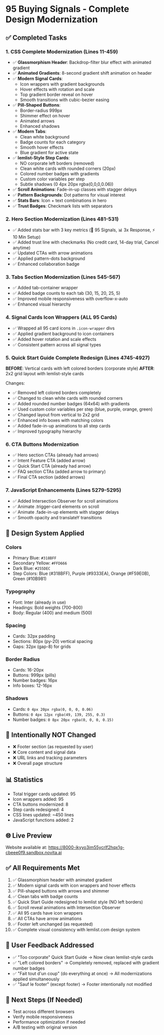 # 95 Buying Signals - Complete Design Modernization

## ✅ Completed Tasks

### 1. CSS Complete Modernization (Lines 11-459)
- ✅ **Glassmorphism Header**: Backdrop-filter blur effect with animated gradient
- ✅ **Animated Gradients**: 8-second gradient shift animation on header
- ✅ **Modern Signal Cards**: 
  - Icon wrappers with gradient backgrounds
  - Hover effects with rotation and scale
  - Top gradient border reveal on hover
  - Smooth transitions with cubic-bezier easing
- ✅ **Pill-Shaped Buttons**: 
  - Border-radius 999px
  - Shimmer effect on hover
  - Animated arrows
  - Enhanced shadows
- ✅ **Modern Tabs**:
  - Clean white background
  - Badge counts for each category
  - Smooth hover effects
  - Blue gradient for active state
- ✅ **lemlist-Style Step Cards**:
  - NO corporate left borders (removed)
  - Clean white cards with rounded corners (20px)
  - Colored number badges with gradients
  - Custom color variables per step
  - Subtle shadows (0 4px 20px rgba(0,0,0,0.06))
- ✅ **Scroll Animations**: Fade-in-up classes with stagger delays
- ✅ **Pattern Backgrounds**: Dot patterns for visual interest
- ✅ **Stats Bars**: Icon + text combinations in hero
- ✅ **Trust Badges**: Checkmark lists with separators

### 2. Hero Section Modernization (Lines 481-531)
- ✅ Added stats bar with 3 key metrics (💎 95 Signals, 📊 3x Response, ⚡ 10 Min Setup)
- ✅ Added trust line with checkmarks (No credit card, 14-day trial, Cancel anytime)
- ✅ Updated CTAs with arrow animations
- ✅ Applied pattern-dots background
- ✅ Enhanced collaboration badge

### 3. Tabs Section Modernization (Lines 545-567)
- ✅ Added tab-container wrapper
- ✅ Added badge counts to each tab (30, 15, 20, 25, 5)
- ✅ Improved mobile responsiveness with overflow-x-auto
- ✅ Enhanced visual hierarchy

### 4. Signal Cards Icon Wrappers (ALL 95 Cards)
- ✅ Wrapped all 95 card icons in `.icon-wrapper` divs
- ✅ Applied gradient background to icon containers
- ✅ Added hover rotation and scale effects
- ✅ Consistent pattern across all signal types

### 5. Quick Start Guide Complete Redesign (Lines 4745-4927)
**BEFORE**: Vertical cards with left colored borders (corporate style)
**AFTER**: 2x2 grid layout with lemlist-style cards

Changes:
- ✅ Removed left colored borders completely
- ✅ Changed to clean white cards with rounded corners
- ✅ Added rounded number badges (64x64) with gradients
- ✅ Used custom color variables per step (blue, purple, orange, green)
- ✅ Changed layout from vertical to 2x2 grid
- ✅ Enhanced info boxes with matching colors
- ✅ Added fade-in-up animations to all step cards
- ✅ Improved typography hierarchy

### 6. CTA Buttons Modernization
- ✅ Hero section CTAs (already had arrows)
- ✅ Intent Feature CTA (added arrow)
- ✅ Quick Start CTA (already had arrow)
- ✅ FAQ section CTAs (added arrow to primary)
- ✅ Final CTA section (added arrows)

### 7. JavaScript Enhancements (Lines 5279-5295)
- ✅ Added Intersection Observer for scroll animations
- ✅ Animate .trigger-card elements on scroll
- ✅ Animate .fade-in-up elements with stagger delays
- ✅ Smooth opacity and translateY transitions

## 🎨 Design System Applied

### Colors
- Primary Blue: `#318BFF`
- Secondary Yellow: `#FFD666`
- Dark Blue: `#255DEC`
- Step Colors: Blue (#318BFF), Purple (#9333EA), Orange (#F59E0B), Green (#10B981)

### Typography
- Font: Inter (already in use)
- Headings: Bold weights (700-800)
- Body: Regular (400) and medium (500)

### Spacing
- Cards: 32px padding
- Sections: 80px (py-20) vertical spacing
- Gaps: 32px (gap-8) for grids

### Border Radius
- Cards: 16-20px
- Buttons: 999px (pills)
- Number badges: 16px
- Info boxes: 12-16px

### Shadows
- Cards: `0 4px 20px rgba(0, 0, 0, 0.06)`
- Buttons: `0 4px 12px rgba(49, 139, 255, 0.3)`
- Number badges: `0 8px 20px rgba(0, 0, 0, 0.15)`

## 🚫 Intentionally NOT Changed

- ❌ Footer section (as requested by user)
- ❌ Core content and signal data
- ❌ URL links and tracking parameters
- ❌ Overall page structure

## 📊 Statistics

- Total trigger cards updated: 95
- Icon wrappers added: 95
- CTA buttons modernized: 8
- Step cards redesigned: 4
- CSS lines updated: ~450 lines
- JavaScript functions added: 2

## 🌐 Live Preview

Website available at: https://8000-ikyyo3im55ycrlf2hqx1g-cbeee0f9.sandbox.novita.ai

## ✅ All Requirements Met

1. ✅ Glassmorphism header with animated gradient
2. ✅ Modern signal cards with icon wrappers and hover effects
3. ✅ Pill-shaped buttons with arrows and shimmer
4. ✅ Clean tabs with badge counts
5. ✅ Quick Start Guide redesigned to lemlist style (NO left borders)
6. ✅ Scroll reveal animations with Intersection Observer
7. ✅ All 95 cards have icon wrappers
8. ✅ All CTAs have arrow animations
9. ✅ Footer left unchanged (as requested)
10. ✅ Complete visual consistency with lemlist.com design system

## 🎯 User Feedback Addressed

- ✅ "Too corporate" Quick Start Guide → Now clean lemlist-style cards
- ✅ "Left colored borders" → Completely removed, replaced with gradient number badges
- ✅ "Fait tout d'un coup" (do everything at once) → All modernizations applied simultaneously
- ✅ "Sauf le footer" (except footer) → Footer intentionally not modified

## 🚀 Next Steps (If Needed)

- Test across different browsers
- Verify mobile responsiveness
- Performance optimization if needed
- A/B testing with original version
